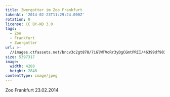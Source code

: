 ```yaml
---
title: Zwergotter im Zoo Frankfurt
takenAt: '2014-02-23T11:29:24.000Z'
rotation: 0
license: CC BY-ND 3.0
tags:
  - Zoo
  - Frankfurt
  - Zwergotter
url: >-
  //images.ctfassets.net/bncv3c2gt878/7iGlWTVoRr3yDgCGmtPRII/46399df903be0f96c53b663307e03a2b/zwergotter-im-zoo-frankfurt_12729881113_o
size: 5397317
image:
  width: 4288
  height: 2848
contentType: image/jpeg
---
```


Zoo Frankfurt 23.02.2014